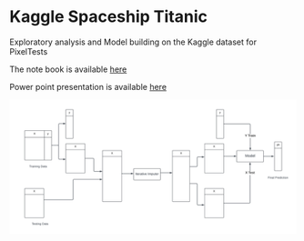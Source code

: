 # Kaggle Spaceship Titanic

Exploratory analysis and Model building on the Kaggle dataset for PixelTests

The note book is available [here](https://github.com/jamesantonydas/Kaggle_Spaceship_Titanic_EDA_Model_building/blob/main/Spaceship_titanic.ipynb)

Power point presentation is available [here](https://github.com/jamesantonydas/Kaggle_Spaceship_Titanic_EDA_Model_building/blob/main/Presentation_Spaceship_Titanic.pptx)


<p align="center" width="40">
  <img src="https://github.com/jamesantonydas/Kaggle_Spaceship_Titanic_EDA_Model_building/raw/main/data/plan.svg"/>
</p>
